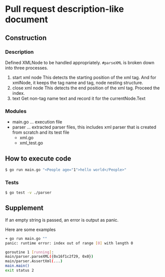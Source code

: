 # Pull request description-like document

## Construction

### Description

Defined XMLNode to be handled appropriately. `#parseXML` is broken down into three processes.

1. start xml node
  This detects the starting position of the xml tag. And for xmlNode, it keeps the tag name and tag, node nesting structure.
2. close xml node
  This detects the end position of the xml tag. Proceed the index.
3. text
  Get non-tag name text and record it for the currentNode.Text


### Modules

- main.go ... execution file
- parser ... extracted parser files, this includes xml parser that is created from scratch and its test file
  - xml.go
  - xml_test.go


## How to execute code

```bash
$ go run main.go "<People age="1">hello world</People>"
```

### Tests

```bash
$ go test -v ./parser
```

## Supplement

If an empty string is passed, an error is output as panic.

Here are some examples

```bash
➜ go run main.go ""
panic: runtime error: index out of range [0] with length 0

goroutine 1 [running]:
main/parser.parseXML({0x16f1c2f29, 0x0})
main/parser.AssertXml(...)
main.main()
exit status 2
```

